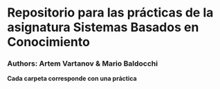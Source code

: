# Repositorio para las prácticas de la asignatura Sistemas Basados en Conocimiento

### Authors: Artem Vartanov & Mario Baldocchi

**Cada carpeta corresponde con una práctica**